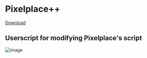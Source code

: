 # Pixelplace++
[Download](https://github.com/bababoyy/pixelplace-plus-plus/raw/main/pixelplace-plus-plus.user.js)
## Userscript for modifying Pixelplace's script
![image](https://user-images.githubusercontent.com/68753989/224535624-d58ad968-0711-46aa-8e83-617797b84cd3.png)
